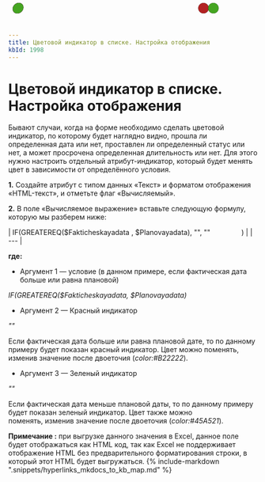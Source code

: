 ```yaml
---
title: Цветовой индикатор в списке. Настройка отображения
kbId: 1998
---
```


# Цветовой индикатор в списке. Настройка отображения

Бывают случаи, когда на форме необходимо сделать цветовой индикатор, по которому будет наглядно видно, прошла ли определенная дата или нет, проставлен ли определенный статус или нет, а может просрочена определенная длительность или нет. Для этого нужно настроить отдельный атрибут-индикатор, который будет менять цвет в зависимости от определённого условия.

**1.** Создайте атрибут с типом данных «Текст» и форматом отображения «HTML-текст», и отметьте флаг «Вычисляемый».

**2.** В поле «Вычисляемое выражение» вставьте следующую формулу, которую мы разберем ниже:

| IF(GREATEREQ($Fakticheskayadata , $Planovayadata), "<span style='color:#B22222; font-size: 200%; text-shadow: 0 0 1px black; position: absolute; top:0px;'> ● </span>", "<span style='color:#45A521; font-size: 200%; text-shadow: 0 0 1px black; position: absolute; top:0px;'> ● </span>"                ) |
| --- |

**где:**

- Аргумент 1 — условие (в данном примере, если фактическая дата больше или равна плановой)

*IF(GREATEREQ($Fakticheskayadata, $Planovayadata)*

- Аргумент 2 — Красный индикатор

*"<span style='color:#B22222; font-size: 200%; text-shadow: 0 0 1px black; position: absolute; top:0px;'> ● </span>"*

Если фактическая дата больше или равна плановой дате, то по данному примеру будет показан красный индикатор. Цвет можно поменять, изменив значение после двоеточия (*color:#B22222*).  

- Аргумент 3 — Зеленый индикатор

*"<span style='color:#45A521; font-size: 200%; text-shadow: 0 0 1px black; position: absolute; top:0px;'> ● </span>"*

Если фактическая дата меньше плановой даты, то по данному примеру будет показан зеленый индикатор. Цвет также можно поменять, изменив значение после двоеточия (*color:#45A521*). 

**Примечание :** при выгрузке данного значения в Excel, данное поле будет отображаться как HTML код, так как Excel не поддерживает отображение HTML без предварительного форматирования строки, в который этот HTML будет выгружаться. {% include-markdown ".snippets/hyperlinks_mkdocs_to_kb_map.md" %}
